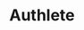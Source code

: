 ---
codehost: https://github.com/authlete
facebook: https://facebook.com/authlete
linkedin: https://linkedin.com/company/authlete
logohandle: authlete
sort: authlete
title: Authlete
twitter: https://x.com/authlete
website: https://www.authlete.com/
youtube: https://youtube.com/channel/UCERMcUO2vR7F96Qd-BZbiwA
---